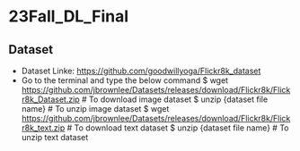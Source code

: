 # 23Fall_DL_Final

## Dataset
* Dataset Linke: https://github.com/goodwillyoga/Flickr8k_dataset
* Go to the terminal and type the below command
$ wget https://github.com/jbrownlee/Datasets/releases/download/Flickr8k/Flickr8k_Dataset.zip # To download image dataset
$ unzip {dataset file name} # To unzip image dataset
$ wget https://github.com/jbrownlee/Datasets/releases/download/Flickr8k/Flickr8k_text.zip # To download text dataset
$ unzip {dataset file name} # To unzip text dataset
